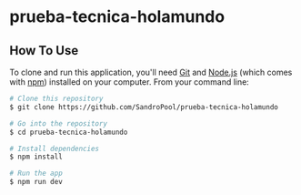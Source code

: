 # prueba-tecnica-holamundo

## How To Use

To clone and run this application, you'll need [Git](https://git-scm.com) and [Node.js](https://nodejs.org/en/download/) (which comes with [npm](http://npmjs.com)) installed on your computer. From your command line:

```bash
# Clone this repository
$ git clone https://github.com/SandroPool/prueba-tecnica-holamundo

# Go into the repository
$ cd prueba-tecnica-holamundo

# Install dependencies
$ npm install

# Run the app
$ npm run dev
```

